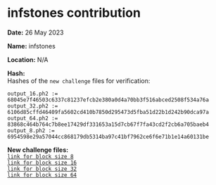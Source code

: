 infstones contribution
============================

**Date:** 26 May 2023

**Name:** infstones

**Location:** N/A

**Hash:**   
Hashes of the `new challenge` files for verification:
```
output_16.ph2 := 68045e7f46503c6337c81237efcb2e380a0d4a70bb3f516abced2508f534a76a
output_32.ph2 := 6106d85cffd46409fa5602cd410b7850d295473d5fba51d22b1d242b90dca97a
output_64.ph2 := 83868c464b764c7b8ee17429df331653a15d7cb67f7fa43cd2f2cb6a705baeb4
output_8.ph2 := 6954598e29a57044cc868179db5314ba97c41bf7962ce6f6e71b1e14a60131be
```

**New challenge files:**   
[`link for block size 8`](https://d3i6h4yib3miee.cloudfront.net/zkbnb-mpc/infstones_8/output_8.ph2)    
[`link for block size 16`](https://d3i6h4yib3miee.cloudfront.net/zkbnb-mpc/infstones_8/output_16.ph2)    
[`link for block size 32`](https://d3i6h4yib3miee.cloudfront.net/zkbnb-mpc/infstones_8/output_32.ph2)    
[`link for block size 64`](https://d3i6h4yib3miee.cloudfront.net/zkbnb-mpc/infstones_8/output_64.ph2)







